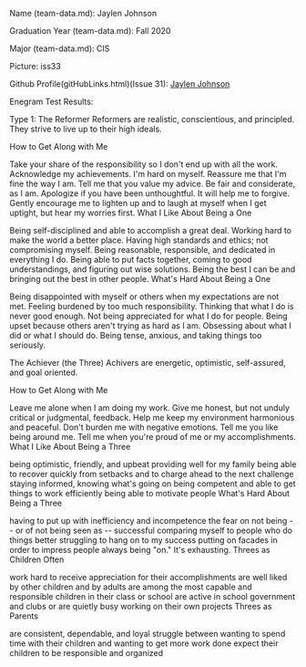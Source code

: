 Name (team-data.md): Jaylen Johnson

Graduation Year (team-data.md): Fall 2020

Major (team-data.md): CIS

Picture: iss33

Github Profile(gitHubLinks.html)(Issue 31):  <a href="https://github.com/jjohnson55555" target="_blank">Jaylen Johnson</a><br>


Enegram Test Results:

Type 1: The Reformer
Reformers are realistic, conscientious, and principled. They strive to live up to their high ideals.

How to Get Along with Me

Take your share of the responsibility so I don't end up with all the work.
Acknowledge my achievements.
I'm hard on myself. Reassure me that I'm fine the way I am.
Tell me that you value my advice.
Be fair and considerate, as I am.
Apologize if you have been unthoughtful. It will help me to forgive.
Gently encourage me to lighten up and to laugh at myself when I get uptight, but hear my worries first.
What I Like About Being a One

Being self-disciplined and able to accomplish a great deal.
Working hard to make the world a better place.
Having high standards and ethics; not compromising myself.
Being reasonable, responsible, and dedicated in everything I do.
Being able to put facts together, coming to good understandings, and figuring out wise solutions.
Being the best I can be and bringing out the best in other people.
What's Hard About Being a One

Being disappointed with myself or others when my expectations are not met.
Feeling burdened by too much responsibility.
Thinking that what I do is never good enough.
Not being appreciated for what I do for people.
Being upset because others aren't trying as hard as I am.
Obsessing about what I did or what I should do.
Being tense, anxious, and taking things too seriously.

The Achiever (the Three)
Achivers are energetic, optimistic, self-assured, and goal oriented.

How to Get Along with Me

Leave me alone when I am doing my work.
Give me honest, but not unduly critical or judgmental, feedback.
Help me keep my environment harmonious and peaceful.
Don't burden me with negative emotions.
Tell me you like being around me.
Tell me when you're proud of me or my accomplishments.
What I Like About Being a Three

being optimistic, friendly, and upbeat
providing well for my family
being able to recover quickly from setbacks and to charge ahead to the next challenge
staying informed, knowing what's going on
being competent and able to get things to work efficiently
being able to motivate people
What's Hard About Being a Three

having to put up with inefficiency and incompetence
the fear on not being -- or of not being seen as -- successful
comparing myself to people who do things better
struggling to hang on to my success
putting on facades in order to impress people
always being "on." It's exhausting.
Threes as Children Often

work hard to receive appreciation for their accomplishments
are well liked by other children and by adults
are among the most capable and responsible children in their class or school
are active in school government and clubs or are quietly busy working on their own projects
Threes as Parents

are consistent, dependable, and loyal
struggle between wanting to spend time with their children and wanting to get more work done
expect their children to be responsible and organized
